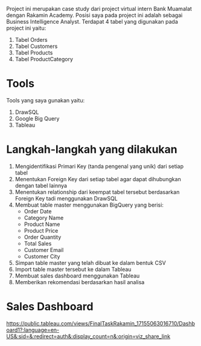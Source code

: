 Project ini merupakan case study dari project virtual intern Bank Muamalat dengan Rakamin Academy. Posisi saya pada project ini adalah sebagai Business Intelligence Analyst. Terdapat 4 tabel yang digunakan pada project ini yaitu:
1. Tabel Orders
2. Tabel Customers
3. Tabel Products
4. Tabel ProductCategory

# Tools
Tools yang saya gunakan yaitu:
1. DrawSQL
2. Google Big Query
3. Tableau

# Langkah-langkah yang dilakukan
1. Mengidentifikasi Primari Key (tanda pengenal yang unik) dari setiap tabel
2. Menentukan Foreign Key dari setiap tabel agar dapat dihubungkan dengan tabel lainnya
3. Menentukan relationship dari keempat tabel tersebut berdasarkan Foreign Key tadi menggunakan DrawSQL
4. Membuat table master menggunakan BigQuery yang berisi:
   - Order Date
   - Category Name
   - Product Name
   - Product Price
   - Order Quantity
   - Total Sales
   - Customer Email
   - Customer City
5. Simpan table master yang telah dibuat ke dalam bentuk CSV
6. Import table master tersebut ke dalam Tableau
7. Membuat sales dashboard menggunakan Tableau
8. Memberikan rekomendasi berdasarkan hasil analisa

# Sales Dashboard
https://public.tableau.com/views/FinalTaskRakamin_17155063016710/Dashboard1?:language=en-US&:sid=&:redirect=auth&:display_count=n&:origin=viz_share_link 
